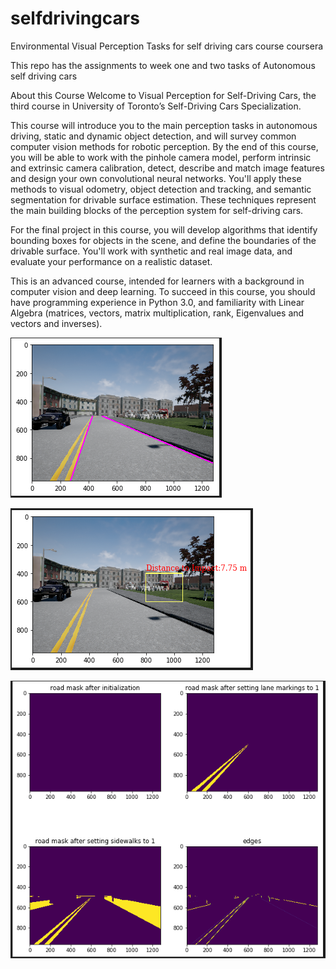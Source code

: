# selfdrivingcars
Environmental Visual Perception Tasks for self driving cars course coursera


This repo has the assignments to week one and two tasks of Autonomous self driving cars

About this Course
Welcome to Visual Perception for Self-Driving Cars, the third course in University of Toronto’s Self-Driving Cars Specialization.

This course will introduce you to the main perception tasks in autonomous driving, static and dynamic object detection, and will survey common computer vision methods for robotic perception.  By the end of this course, you will be able to work with the pinhole camera model, perform intrinsic and extrinsic camera calibration, detect, describe and match image features and design your own convolutional neural networks.  You'll apply these methods to visual odometry, object detection and tracking, and semantic segmentation for drivable surface estimation. These techniques represent the main building blocks of the perception system for self-driving cars.

For the final project in this course, you will develop algorithms that identify bounding boxes for objects in the scene, and define the boundaries of the drivable surface.  You'll work with synthetic and real image data, and evaluate your performance on a realistic dataset.

This is an advanced course, intended for learners with a background in computer vision and deep learning. To succeed in this course, you should have programming experience in Python 3.0, and familiarity with Linear Algebra (matrices, vectors, matrix multiplication, rank, Eigenvalues and vectors and inverses).

![Alt text](Images/lanedetection.PNG?raw=true "Lane detection")

![Alt text](Images/ttc.PNG?raw=true "Time to Collision")

![Alt text](Images/mask.PNG?raw=true "Masked images")
